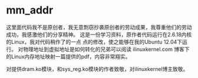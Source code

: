 mm_addr
=======

 这里面代码我不是原创者，我无意剽窃抄袭原创者的劳动成果，我尊重他们的劳动成功，我感激他们的分享精神。
 这是一份学习资料，原作者代码运行在2.6.18内核的Linux，我对代码稍作了的一点 点的修改，使之能够在我的Ubuntu 12.04下运行。
 对物理地址到虚拟地址是如何转化的兄弟可以阅读 ilinuxkernel.com 博客下的Linux内存地址映射一篇提供的pdf，内容非常翔实。
 
 对提供dram.ko模块，和sys_reg.ko模块的作者致敬，对ilinuxkernel博主致敬。
 